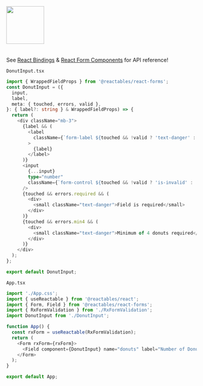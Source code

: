 <a href="https://stackblitz.com/edit/vitejs-vite-armay9?file=src%2FApp.tsx" target="_blank" rel="noreferrer">
 <img src="/reactables/stackblitz.png" width="100" />
<a>

<br>
<br>

See <a href="/reactables/react/react-bindings">React Bindings</a> & <a href="/reactables/react/react-form-components">React Form Components</a> for API reference!

`DonutInput.tsx`
```typescript
import { WrappedFieldProps } from '@reactables/react-forms';
const DonutInput = ({
  input,
  label,
  meta: { touched, errors, valid },
}: { label?: string } & WrappedFieldProps) => {
  return (
    <div className="mb-3">
      {label && (
        <label
          className={`form-label ${touched && !valid ? 'text-danger' : ''}`}
        >
          {label}
        </label>
      )}
      <input
        {...input}
        type="number"
        className={`form-control ${touched && !valid ? 'is-invalid' : ''}`}
      />
      {touched && errors.required && (
        <div>
          <small className="text-danger">Field is required</small>
        </div>
      )}
      {touched && errors.min4 && (
        <div>
          <small className="text-danger">Minimum of 4 donuts required</small>
        </div>
      )}
    </div>
  );
};

export default DonutInput;
```


`App.tsx`

```typescript
import './App.css';
import { useReactable } from '@reactables/react';
import { Form, Field } from '@reactables/react-forms';
import { RxFormValidation } from './RxFormValidation';
import DonutInput from './DonutInput';

function App() {
  const rxForm = useReactable(RxFormValidation);
  return (
    <Form rxForm={rxForm}>
      <Field component={DonutInput} name="donuts" label="Number of Donuts: " />
    </Form>
  );
}

export default App;
```